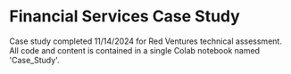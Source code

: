 # Financial Services Case Study

Case study completed 11/14/2024 for Red Ventures technical assessment. 
All code and content is contained in a single Colab notebook named 'Case_Study'.
